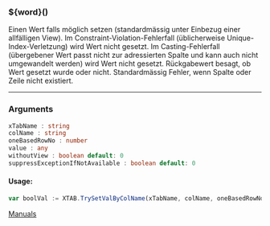 ﻿### ${word}()
Einen Wert falls möglich setzen (standardmässig unter Einbezug einer allfälligen View). Im Constraint-Violation-Fehlerfall (üblicherweise Unique-Index-Verletzung) wird Wert nicht gesetzt. Im Casting-Fehlerfall (übergebener Wert passt nicht zur adressierten Spalte und kann auch nicht umgewandelt werden) wird Wert nicht gesetzt. Rückgabewert besagt, ob Wert gesetzt wurde oder nicht. Standardmässig Fehler, wenn Spalte oder Zeile nicht existiert.

----

### Arguments
```ts
xTabName : string
colName : string
oneBasedRowNo : number
value : any
withoutView : boolean default: 0
suppressExceptionIfNotAvailable : boolean default: 0
```
#### Usage:
```ts
var boolVal := XTAB.TrySetValByColName(xTabName, colName, oneBasedRowNo, value, withoutView, suppressExceptionIfNotAvailable)
```

[Manuals](https://manuals.opacc.ch/docs/doku2401/F-Script/ScriptBlockFunc.XTAB.TrySetValByColName.html)
